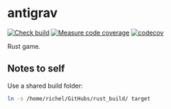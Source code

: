 # antigrav

[![Check build](https://github.com/richelbilderbeek/antigrav/actions/workflows/check_build.yaml/badge.svg?branch=master)](https://github.com/richelbilderbeek/antigrav/actions/workflows/check_build.yaml)
[![Measure code coverage](https://github.com/richelbilderbeek/antigrav/actions/workflows/measure_codecov.yaml/badge.svg?branch=master)](https://github.com/richelbilderbeek/antigrav/actions/workflows/measure_codecov.yaml)
[![codecov](https://codecov.io/github/richelbilderbeek/antigrav/branch/master/graph/badge.svg?token=3IV5U3ILER)](https://codecov.io/github/richelbilderbeek/antigrav)

Rust game.


## Notes to self

Use a shared build folder:

```bash
ln -s /home/richel/GitHubs/rust_build/ target
```
